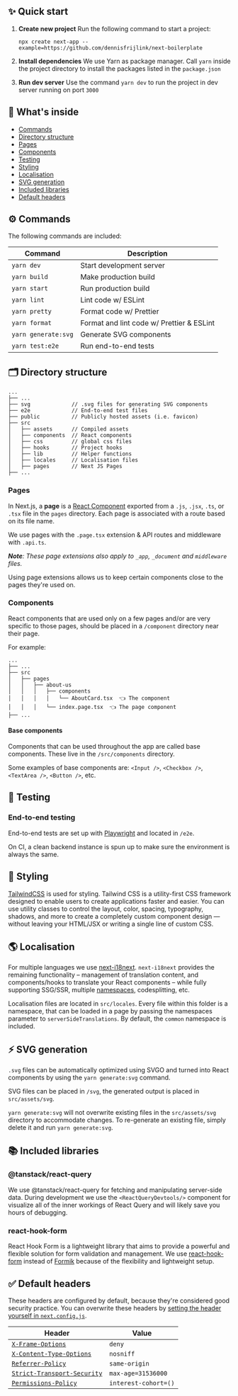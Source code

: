 
## ✨ Quick start
1.  **Create new project**
    Run the following command to start a project:
	```
	npx create next-app --example=https://github.com/dennisfrijlink/next-boilerplate
	```
2. **Install dependencies**
	We use Yarn as package manager. Call `yarn` inside the project directory to install the packages listed in the `package.json`

3. **Run dev server**
	Use the command `yarn dev` to run the project in dev server running on port `3000`

## 🧐 What's inside
- [Commands](#user-content--commands)
- [Directory structure](#user-content--directory-structure)
- [Pages](#user-content--pages)
- [Components](#user-content--components)
- [Testing](#user-content--testing)
- [Styling](#user-content--styling)
- [Localisation](#user-content--localisation)
- [SVG generation](#user-content--svg-generation)
- [Included libraries](#user-content--included-libraries)
- [Default headers](#user-content--default-headers)

## ⚙️ Commands

The following commands are included:

| Command             | Description                               |
| ------------------- | ----------------------------------------- |
| `yarn dev`          | Start development server                  |
| `yarn build`        | Make production build                     |
| `yarn start`        | Run production build                      |
| `yarn lint`         | Lint code w/ ESLint 					  |
| `yarn pretty`       | Format code w/ Prettier                   |
| `yarn format`       | Format and lint code w/ Prettier & ESLint |
| `yarn generate:svg` | Generate SVG components                   |
| `yarn test:e2e`     | Run end-to-end tests                      |

## 🗂 Directory structure

```
...
├── ...
├── svg				// .svg files for generating SVG components
├── e2e				// End-to-end test files
├── public			// Publicly hosted assets (i.e. favicon)
├── src
│   ├── assets		// Compiled assets
│   ├── components	// React components
│   ├── css			// global css files
│   ├── hooks		// Project hooks
│   ├── lib			// Helper functions
│   ├── locales		// Localisation files
│   ├── pages		// Next JS Pages
├── ...
```
### Pages

In Next.js, a **page** is a [React Component](https://react.dev/learn/your-first-component) exported from a `.js`, `.jsx`, `.ts`, or `.tsx` file in the `pages` directory. Each page is associated with a route based on its file name.

We use pages with the `.page.tsx` extension & API routes and middleware with `.api.ts`.

_**Note**: These page extensions also apply to `_app`, `_document` and `middleware` files._

Using page extensions allows us to keep certain components close to the pages they're used on.

### Components
React components that are used only on a few pages and/or are very specific to those pages, should be placed in a
`/component` directory near their page.

For example:

```
...
├── ...
├── src
│   ├── pages
│   │   ├── about-us
│   │   │   ├── components
│   │   │   │   └── AboutCard.tsx  👈 The component
│   │   │   └── index.page.tsx  👈 The page component
├── ...
```

#### Base components

Components that can be used throughout the app are called base components. These live in the `/src/components`
directory.

Some examples of base components are: `<Input />`, `<Checkbox />`, `<TextArea />`, `<Button />`, etc.

## 🧪 Testing

### End-to-end testing

End-to-end tests are set up with [Playwright](https://playwright.dev/) and located in `/e2e`.

On CI, a clean backend instance is spun up to make sure the environment is always the same.

## 💎 Styling

[TailwindCSS](https://tailwindcss.com/) is used for styling. Tailwind CSS is a utility-first CSS framework designed to enable users to create applications faster and easier. You can use utility classes to control the layout, color, spacing, typography, shadows, and more to create a completely custom component design — without leaving your HTML/JSX or writing a single line of custom CSS.

## 🌎 Localisation

For multiple languages we use [next-i18next](https://github.com/i18next/next-i18next). `next-i18next` provides the remaining functionality – management of translation content, and components/hooks to translate your React components – while fully supporting SSG/SSR, multiple [namespaces](https://www.i18next.com/principles/namespaces), codesplitting, etc.

Localisation files are located in `src/locales`. Every file within this folder is a namespace, that can be loaded in a page by passing the namespaces parameter to `serverSideTranslations`. By default, the `common` namespace is included.

## ⚡ SVG generation

`.svg` files can be automatically optimized using SVGO and turned into React components by using the `yarn generate:svg` command.

SVG files can be placed in `/svg`, the generated output is placed in `src/assets/svg`.

`yarn generate:svg` will not overwrite existing files in the `src/assets/svg` directory to accommodate changes. To re-generate an existing file, simply delete it and run `yarn generate:svg`.

## 📚 Included libraries

### @tanstack/react-query

We use @tanstack/react-query for fetching and manipulating server-side data. During development we use the `<ReactQueryDevtools/>` component for visualize all of the inner workings of React Query and will likely save you hours of debugging.

### react-hook-form

React Hook Form is a lightweight library that aims to provide a powerful and flexible solution for form validation and management. We use [react-hook-form](https://react-hook-form.com/) instead of [Formik](https://github.com/jaredpalmer/formik) because of the flexibility and lightweight setup.

## ✅ Default headers

These headers are configured by default, because they're considered good security practice. You can overwrite
these headers by
[setting the header yourself in `next.config.js`](https://nextjs.org/docs/api-reference/next.config.js/headers).

| Header                                                                                                             | Value                |
| ------------------------------------------------------------------------------------------------------------------ | -------------------- |
| [`X-Frame-Options`](https://developer.mozilla.org/en-US/docs/Web/HTTP/Headers/X-Frame-Options)                     | `deny`               |
| [`X-Content-Type-Options`](https://developer.mozilla.org/en-US/docs/Web/HTTP/Headers/X-Content-Type-Options)       | `nosniff`            |
| [`Referrer-Policy`](https://developer.mozilla.org/en-US/docs/Web/HTTP/Headers/Referrer-Policy)                     | `same-origin`        |
| [`Strict-Transport-Security`](https://developer.mozilla.org/en-US/docs/Web/HTTP/Headers/Strict-Transport-Security) | `max-age=31536000`   |
| [`Permissions-Policy`](https://developer.mozilla.org/en-US/docs/Web/HTTP/Headers/Feature-Policy)                   | `interest-cohort=()` |
